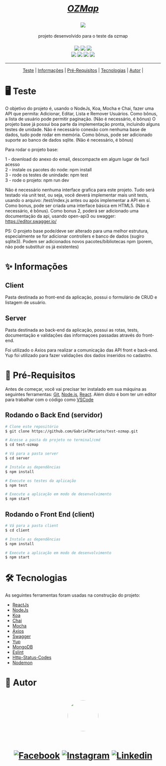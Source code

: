 <h1 align="center">

<a href="https://ozmap.com.br/"> <i>OZMap</i> </a> <br>
 
<img src="https://img.shields.io/static/v1?label=Test&message=OZMap&color=00e702&style=for-the-badge&logo=Google Maps"/>
</h1>
<p align="center"> projeto desenvolvido para o teste da ozmap </p>

<h3 align="center">
<img src="https://img.shields.io/static/v1?label=ReactJS&message=Frontend&color=61DAFB&style=for-the-badge&logo=React"/>
<img src="https://img.shields.io/static/v1?label=NodeJS&message=Backend&color=339933&style=for-the-badge&logo=Node.js"/> 
<img src="https://img.shields.io/static/v1?label=Koa&message=Backend&color=33333D&style=for-the-badge&logo=Koa"/> <br>
 

<img src="https://img.shields.io/static/v1?label=Mocha&message=Testes&color=8D6748&style=for-the-badge&logo=Mocha"/> 
<img src="https://img.shields.io/static/v1?label=Chai&message=Testes&color=A30701&style=for-the-badge&logo=Chai"/>
<img src="https://img.shields.io/static/v1?label=MongoDB&message=DB&color=47A248&style=for-the-badge&logo=MongoDB"/>
<img src="https://img.shields.io/static/v1?label=VSCode&message=Dev&color=007ACC&style=for-the-badge&logo=Visual Studio Code"/>
</h3>

---

<p align="center">
 <a href="#%EF%B8%8F-teste">Teste</a> | 
 <a href="#-informações">Informações</a> | 
 <a href="#-pré-requisitos">Pré-Requisitos</a> | 
 <a href="#%EF%B8%8F-tecnologias">Tecnologias</a> |
 <a href="#-autor">Autor</a> |
</p>

<a href="#-teste"> </a>

# 🖥️ Teste

O objetivo do projeto é, usando o NodeJs, Koa, Mocha e Chai, fazer uma API que permita: Adicionar, Editar, Lista e Remover Usuários. Como bônus, a lista de usuário pode permitir paginação. (Não é necessário, é bônus) O projeto base já possui boa parte da implementação pronta, incluindo alguns testes de unidade. Não é necessário conexão com nenhuma base de dados, tudo pode rodar em memória. Como bônus, pode ser adicionado suporte ao banco de dados sqlite. (Não é necessário, é bônus)

Para rodar o projeto base:

1 - download do anexo do email, descompacte em algum lugar de facil acesso <br>
2 - instale os pacotes do node: npm install <br>
3 - rode os testes de unindade: npm test <br>
3 - rode o projeto: npm run dev <br>

Não é necessário nenhuma interface grafica para este projeto. Tudo será testado via unit test, ou seja, você deverá implementar mais unit tests, usando o arquivo: /test/index.js antes ou após implementar a API em sí. Como bonus, pode ser criada uma interface básica em HTML5. (Não é necessário, é bônus). Como bonus 2, poderá ser adicionado uma documentação da api, usando open-api3 ou swagger: https://editor.swagger.io/

PS: O projeto base pode/deve ser alterado para uma melhor estrutura, especialmente se for adicionar controllers e banco de dados (sugiro sqlite3). Podem ser adicionados novos pacotes/bibliotecas npm (porem, não pode substituir os já existentes)

<a href="#-informacoes"> </a>

# ✨ Informações

## Client

Pasta destinada ao front-end da aplicação, possui o formulário de CRUD e listagem de usuário.

## Server

Pasta destinada ao back-end da aplicação, possui as rotas, tests, documentação e validações das informaçoes passadas através do front-end.

Foi utilizado o Axios para realizar a comunicação das API front e back-end. <br>
Yup foi utilizado para fazer validações dos dados inseridos no cadastro. <br>

<a href="#-pre-requisitos"> </a>

# 🎲 Pré-Requisitos

Antes de começar, você vai precisar ter instalado em sua máquina as seguintes ferramentas:
[Git](https://git-scm.com), [Node.js](https://nodejs.org/pt-br/), [React](https://pt-br.reactjs.org/).
Além disto é bom ter um editor para trabalhar com o código como [VSCode](https://code.visualstudio.com/)

##  Rodando o Back End (servidor)

```bash
# Clone este repositório
$ git clone https://github.com/GabrielMarioto/test-ozmap.git

# Acesse a pasta do projeto no terminal/cmd
$ cd test-ozmap

# Vá para a pasta server
$ cd server

# Instale as dependências
$ npm install

# Execute os testes da aplicação
$ npm test

# Execute a aplicação em modo de desenvolvimento
$ npm start
```
##  Rodando o Front End (client)

```bash
# Vá para a pasta client
$ cd client

# Instale as dependências
$ npm install

# Execute a aplicação em modo de desenvolvimento
$ npm start
```
<a href="#-tecnologias"> </a>

# 🛠️ Tecnologias

As seguintes ferramentas foram usadas na construção do projeto:

- [ReactJs](https://pt-br.reactjs.org/)
- [NodeJs](https://nodejs.org/pt-br/)
- [Koa](https://pt-br.reactjs.org/)
- [Chai](https://www.chaijs.com/)
- [Mocha](https://mochajs.org/)
- [Axios](https://axios-http.com/docs/intro)
- [Swagger](https://swagger.io/)
- [Yup](https://www.npmjs.com/package/yup)
- [MongoDB](https://www.mongodb.com/pt-br)
- [Eslint](https://eslint.org/)
- [Http-Status-Codes](https://www.npmjs.com/package/http-status-codes)
- [Nodemon](https://www.npmjs.com/package/nodemon)

<a href="#-autor"> </a>

# 🙍 Autor

<h1 align="center">
<a href="https://www.linkedin.com/in/gabriel-marioto/">
 <img style="border-radius: 50%;" src="https://avatars.githubusercontent.com/u/50884596?v=4" width="100px;" alt=""/>
 <br/><br/>
 
[![Facebook](https://img.shields.io/badge/Facebook-1877F2?style=for-the-badge&logo=facebook&logoColor=white)](https://facebook.com/gabrielmarioto)
[![Instagram](https://img.shields.io/badge/Instagram-E4405F?style=for-the-badge&logo=instagram&logoColor=white)](https://instagram.com/gabrielmarioto_)
[![Linkedin](https://img.shields.io/badge/LinkedIn-0077B5?style=for-the-badge&logo=linkedin&logoColor=white)](https://www.linkedin.com/in/gabriel-marioto/) 

</h1>
